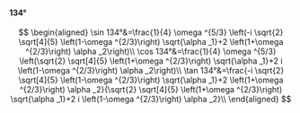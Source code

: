 #### 134°

$$
\begin{aligned}
\sin 134°&=\frac{1}{4} \omega ^{5/3} \left(-i \sqrt{2} \sqrt[4]{5} \left(1-\omega ^{2/3}\right) \sqrt{\alpha _1}+2 \left(1+\omega ^{2/3}\right) \alpha _2\right)\\
\cos 134°&=\frac{1}{4} \omega ^{5/3} \left(\sqrt{2} \sqrt[4]{5} \left(1+\omega ^{2/3}\right) \sqrt{\alpha _1}+2 i \left(1-\omega ^{2/3}\right) \alpha _2\right)\\
\tan 134°&=\frac{-i \sqrt{2} \sqrt[4]{5} \left(1-\omega ^{2/3}\right) \sqrt{\alpha _1}+2 \left(1+\omega ^{2/3}\right) \alpha _2}{\sqrt{2} \sqrt[4]{5} \left(1+\omega
^{2/3}\right) \sqrt{\alpha _1}+2 i \left(1-\omega ^{2/3}\right) \alpha _2}\\
\end{aligned}
$$


